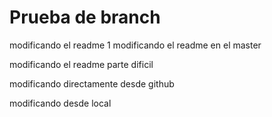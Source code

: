 # Prueba de branch

modificando el readme 1
modificando el readme en el master

modificando el readme parte dificil

modificando directamente desde github

modificando desde local
